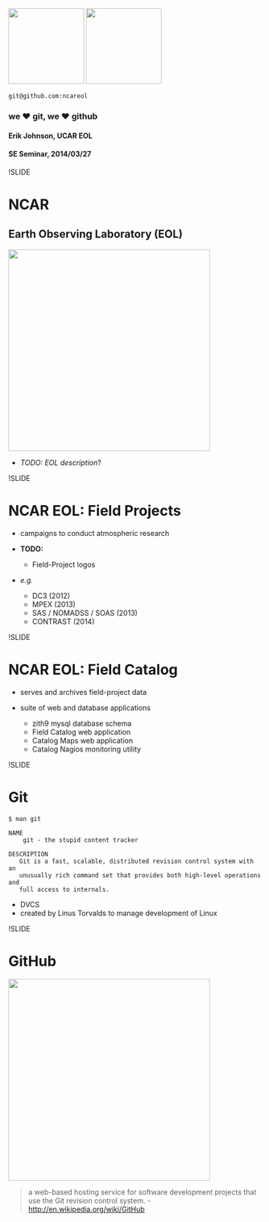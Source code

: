 <img src='img/eollogo_transparent.png' height=150 width=150/>
<img src='img/octocat-original.png' height=150 width=150/>


`git@github.com:ncareol`

### we &#10084; git, we &#10084; github

#### Erik Johnson, UCAR EOL

#### SE Seminar, 2014/03/27

!SLIDE

# NCAR

## Earth Observing Laboratory (EOL)

<img src='img/eollogo_transparent.png' height=400 width=400 />


- *TODO: EOL description*?

!SLIDE

# NCAR EOL: Field Projects

- campaigns to conduct atmospheric research

- **TODO:**
  - Field-Project logos

- *e.g.*
  - DC3 (2012)
  - MPEX (2013)
  - SAS / NOMADSS / SOAS (2013)
  - CONTRAST (2014)

!SLIDE

# NCAR EOL: Field Catalog

- serves and archives field-project data

- suite of web and database applications
  - zith9 mysql database schema
  - Field Catalog web application
  - Catalog Maps web application
  - Catalog Nagios monitoring utility

!SLIDE

# Git

```
$ man git

NAME
    git - the stupid content tracker

DESCRIPTION
   Git is a fast, scalable, distributed revision control system with an
   unusually rich command set that provides both high-level operations and
   full access to internals.
```

- DVCS <!-- .element: class="fragment" data-fragment-index="4" -->
- created by Linus Torvalds to manage development of Linux <!-- .element: class="fragment" data-fragment-index="4" -->

!SLIDE

# GitHub

<img src='img/octocat-original.png' height=400 width=400 />

<!-- - *TODO: GitHub description* -->

> a web-based hosting service for software development projects that use the Git revision control system. - http://en.wikipedia.org/wiki/GitHub
